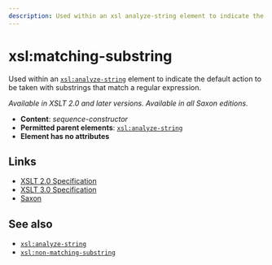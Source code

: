 ```yaml
---
description: Used within an xsl analyze-string element to indicate the default action to be taken with substrings that match a regular expression
---
```


# xsl:matching-substring

Used within an [`xsl:analyze-string`](xsl-analyze-string.md) element to indicate the default action to be taken with substrings that match a regular expression.

_Available in XSLT 2.0 and later versions. Available in all Saxon editions._

- **Content**: _sequence-constructor_
- **Permitted parent elements**: [`xsl:analyze-string`](xsl-analyze-string.md)
- **Element has no attributes**

## Links

- [XSLT 2.0 Specification](http://www.w3.org/TR/xslt20/#element-matching-substring)
- [XSLT 3.0 Specification](http://www.w3.org/TR/xslt-30/#element-matching-substring)
- [Saxon](http://saxonica.com/documentation/index.html#!xsl-elements/matching-substring)

## See also

- [`xsl:analyze-string`](xsl-analyze-string.md)
- [`xsl:non-matching-substring`](xsl-non-matching-substring.md)
